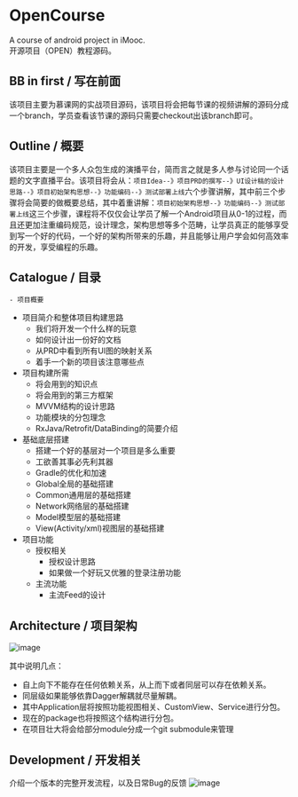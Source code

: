 # OpenCourse
A course of android project in iMooc.  
开源项目（OPEN）教程源码。

## BB in first / 写在前面
  该项目主要为慕课网的实战项目源码，该项目将会把每节课的视频讲解的源码分成一个branch，学员查看该节课的源码只需要checkout出该branch即可。
  
## Outline / 概要
  该项目主要是一个多人众包生成的演播平台，简而言之就是多人参与讨论同一个话题的文字直播平台。该项目将会从：`项目Idea--》项目PRD的撰写--》UI设计稿的设计思路--》项目初始架构思想--》功能编码--》测试部署上线`六个步骤讲解，其中前三个步骤将会简要的做概要总结，其中着重讲解：`项目初始架构思想--》功能编码--》测试部署上线`这三个步骤，课程将不仅仅会让学员了解一个Android项目从0-1的过程，而且还更加注重编码规范，设计理念，架构思想等多个范畴，让学员真正的能够享受到写一个好的代码，一个好的架构所带来的乐趣，并且能够让用户学会如何高效率的开发，享受编程的乐趣。

## Catalogue / 目录

    - 项目概要
  * 项目简介和整体项目构建思路
    * 我们将开发一个什么样的玩意
    * 如何设计出一份好的文档
    * 从PRD中看到所有UI图的映射关系
    * 着手一个新的项目该注意哪些点
  * 项目构建所需
    * 将会用到的知识点
    * 将会用到的第三方框架
    * MVVM结构的设计思路
    * 功能模块的分包理念
    * RxJava/Retrofit/DataBinding的简要介绍
* 基础底层搭建
  * 搭建一个好的基层对一个项目是多么重要
  * 工欲善其事必先利其器
  * Gradle的优化和加速
  * Global全局的基础搭建
  * Common通用层的基础搭建
  * Network网络层的基础搭建
  * Model模型层的基础搭建
  * View(Activity/xml)视图层的基础搭建
* 项目功能
  * 授权相关
    * 授权设计思路
    * 如果做一个好玩又优雅的登录注册功能
  * 主流功能
    * 主流Feed的设计
    
## Architecture / 项目架构
![image](https://cloud.githubusercontent.com/assets/14801837/20388753/57605444-ad01-11e6-8895-6469ca80bd52.png)

其中说明几点：
- 自上向下不能存在任何依赖关系，从上而下或者同层可以存在依赖关系。
- 同层级如果能够依靠Dagger解耦就尽量解耦。
- 其中Application层将按照功能视图相关、CustomView、Service进行分包。
- 现在的package也将按照这个结构进行分包。
- 在项目壮大将会给部分module分成一个git submodule来管理


## Development / 开发相关
介绍一个版本的完整开发流程，以及日常Bug的反馈
![image](https://cloud.githubusercontent.com/assets/14801837/20388870/d1637b2c-ad01-11e6-81f2-19b270cd04b3.png)


